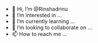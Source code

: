 - 👋 Hi, I’m @Rinshadrinu
- 👀 I’m interested in ...
- 🌱 I’m currently learning ...
- 💞️ I’m looking to collaborate on ...
- 📫 How to reach me ...

<!---
Rinshadrinu/Rinshadrinu is a ✨ special ✨ repository because its `README.md` (this file) appears on your GitHub profile.
You can click the Preview link to take a look at your changes.
--->
